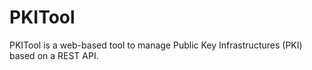 # PKITool

PKITool is a web-based tool to manage Public Key Infrastructures (PKI) based on a REST API. 